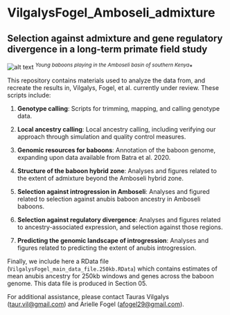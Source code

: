 # VilgalysFogel_Amboseli_admixture
## Selection against admixture and gene regulatory divergence in a long-term primate field study

![alt text](https://github.com/TaurVil/VilgalysFogel_Amboseli_admixture/blob/main/baboon.jpg?raw=true)
<sup>*Young baboons playing in the Amboseli basin of southern Kenya*</sup>*

This repository contains materials used to analyze the data from, and recreate the results in, Vilgalys, Fogel, et al. currently under review. These scripts include: 

1. **Genotype calling**: Scripts for trimming, mapping, and calling genotype data.

2. **Local ancestry calling**: Local ancestry calling, including verifying our approach through simulation and quality control measures. 

3. **Genomic resources for baboons**: Annotation of the baboon genome, expanding upon data available from Batra et al. 2020. 

4. **Structure of the baboon hybrid zone**: Analyses and figures related to the extent of admixture beyond the Amboseli hybrid zone. 

5. **Selection against introgression in Amboseli**: Analyses and figured related to selection against anubis baboon ancestry in Amboseli baboons. 

6. **Selection against regulatory divergence**: Analyses and figures related to ancestry-associated expression, and selection against those regions.  

7. **Predicting the genomic landscape of introgression**: Analyses and figures related to predicting the extent of anubis introgression. 

Finally, we include here a RData file (`VilgalysFogel_main_data_file.250kb.RData`) which contains estimates of mean anubis ancestry for 250kb windows and genes across the baboon genome. This data file is produced in Section 05. 

For additional assistance, please contact Tauras Vilgalys (taur.vil@gmail.com) and Arielle Fogel (afogel29@gmail.com). 
